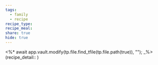 ```yaml
---
tags:
  - family
  - recipe
recipe_type: 
recipe_meal: 
share: true
hide: true
---
```

<%* await app.vault.modify(tp.file.find_tfile(tp.file.path(true)), ""); _%>
(recipe_detail:: 
)